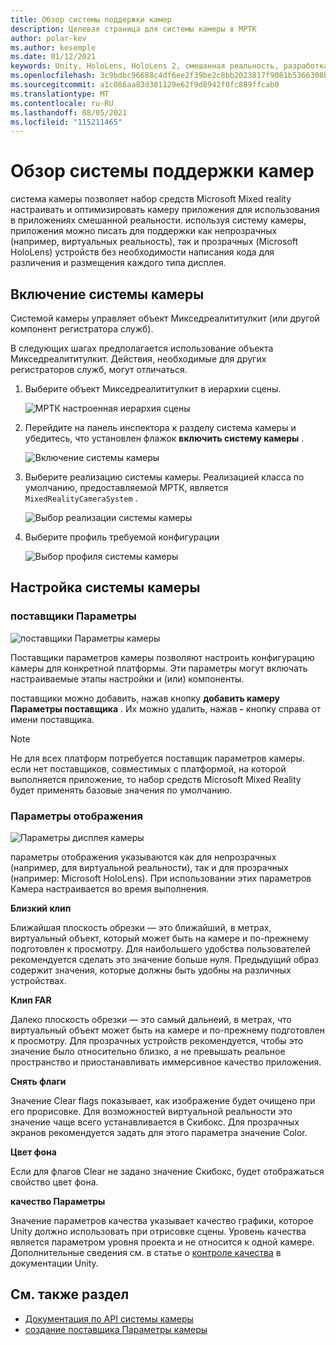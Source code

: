 ```yaml
---
title: Обзор системы поддержки камер
description: Целевая страница для системы камеры в МРТК
author: polar-kev
ms.author: kesemple
ms.date: 01/12/2021
keywords: Unity, HoloLens, HoloLens 2, смешанная реальность, разработка, мртк, камера,
ms.openlocfilehash: 3c9bdbc96688c4df6ee2f39be2c8bb2023817f9081b5366308ba8b4c2590568d
ms.sourcegitcommit: a1c086aa83d381129e62f9d8942f0fc889ffcab0
ms.translationtype: MT
ms.contentlocale: ru-RU
ms.lasthandoff: 08/05/2021
ms.locfileid: "115211465"
---
```

# <a name="camera-system-overview"></a>Обзор системы поддержки камер

система камеры позволяет набор средств Microsoft Mixed reality настраивать и оптимизировать камеру приложения для использования в приложениях смешанной реальности. используя систему камеры, приложения можно писать для поддержки как непрозрачных (например, виртуальных реальность), так и прозрачных (Microsoft HoloLens) устройств без необходимости написания кода для различения и размещения каждого типа дисплея.

## <a name="enabling-the-camera-system"></a>Включение системы камеры

Системой камеры управляет объект Микседреалититулкит (или другой компонент регистратора служб).

В следующих шагах предполагается использование объекта Микседреалититулкит. Действия, необходимые для других регистраторов служб, могут отличаться.

1. Выберите объект Микседреалититулкит в иерархии сцены.

    ![МРТК настроенная иерархия сцены](../images/MRTK_ConfiguredHierarchy.png)

2. Перейдите на панель инспектора к разделу система камеры и убедитесь, что установлен флажок **включить систему камеры** .

    ![Включение системы камеры](../images/camera-system/EnableCameraSystem.png)

3. Выберите реализацию системы камеры. Реализацией класса по умолчанию, предоставляемой МРТК, является `MixedRealityCameraSystem` .

    ![Выбор реализации системы камеры](../images/camera-system/SelectCameraSystemType.png)

4. Выберите профиль требуемой конфигурации

    ![Выбор профиля системы камеры](../images/camera-system/SelectCameraProfile.png)

## <a name="configuring-the-camera-system"></a>Настройка системы камеры

### <a name="settings-providers"></a>поставщики Параметры

![поставщики Параметры камеры](../images/camera-system/CameraSettingsProviders.png)

Поставщики параметров камеры позволяют настроить конфигурацию камеры для конкретной платформы. Эти параметры могут включать настраиваемые этапы настройки и (или) компоненты.

поставщики можно добавить, нажав кнопку **добавить камеру Параметры поставщика** . Их можно удалить, нажав **-** кнопку справа от имени поставщика.

> [!Note]
> Не для всех платформ потребуется поставщик параметров камеры. если нет поставщиков, совместимых с платформой, на которой выполняется приложение, то набор средств Microsoft Mixed Reality будет применять базовые значения по умолчанию.

### <a name="display-settings"></a>Параметры отображения

![Параметры дисплея камеры](../images/camera-system/CameraDisplaySettings.png)

параметры отображения указываются как для непрозрачных (например, для виртуальной реальности), так и для прозрачных (например: Microsoft HoloLens). При использовании этих параметров Камера настраивается во время выполнения.

**Близкий клип**

Ближайшая плоскость обрезки — это ближайший, в метрах, виртуальный объект, который может быть на камере и по-прежнему подготовлен к просмотру. Для наибольшего удобства пользователей рекомендуется сделать это значение больше нуля. Предыдущий образ содержит значения, которые должны быть удобны на различных устройствах.

**Клип FAR**

Далеко плоскость обрезки — это самый дальнеий, в метрах, что виртуальный объект может быть на камере и по-прежнему подготовлен к просмотру. Для прозрачных устройств рекомендуется, чтобы это значение было относительно близко, а не превышать реальное пространство и приостанавливать иммерсивное качество приложения.

**Снять флаги**

Значение Clear flags показывает, как изображение будет очищено при его прорисовке. Для возможностей виртуальной реальности это значение чаще всего устанавливается в Скибокс. Для прозрачных экранов рекомендуется задать для этого параметра значение Color.

**Цвет фона**

Если для флагов Clear не задано значение Скибокс, будет отображаться свойство цвет фона.

**качество Параметры**

Значение параметров качества указывает качество графики, которое Unity должно использовать при отрисовке сцены. Уровень качества является параметром уровня проекта и не относится к одной камере. Дополнительные сведения см. в статье о [контроле качества](https://docs.unity3d.com/Manual/class-QualitySettings.html) в документации Unity.

## <a name="see-also"></a>См. также раздел

- [Документация по API системы камеры](xref:Microsoft.MixedReality.Toolkit.CameraSystem)
- [создание поставщика Параметры камеры](create-settings-provider.md)

